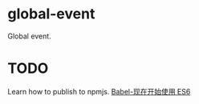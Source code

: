 # global-event
Global event.

# TODO
Learn how to publish to npmjs.
[Babel-现在开始使用 ES6](http://www.cnblogs.com/whitewolf/p/4357916.html)
